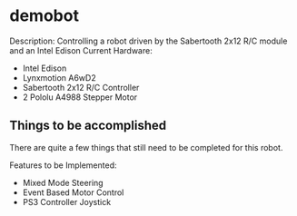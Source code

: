 # demobot
Description: Controlling a robot driven by the Sabertooth 2x12 R/C module and an Intel Edison
Current Hardware:
  * Intel Edison
  * Lynxmotion A6wD2
  * Sabertooth 2x12 R/C Controller
  * 2 Pololu A4988 Stepper Motor 
    
## Things to be accomplished

There are quite a few things that still need to be completed for this robot.

Features to be Implemented:
  * Mixed Mode Steering
  * Event Based Motor Control
  * PS3 Controller Joystick 
